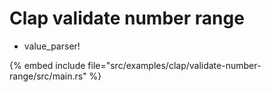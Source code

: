 # Clap validate number range

* value_parser!

{% embed include file="src/examples/clap/validate-number-range/src/main.rs" %}


